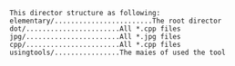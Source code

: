 	This director structure as following:
	elementary/........................The root director
	dot/.......................All *.cpp files
	jpg/.......................All *.jpg files
	cpp/.......................All *.cpp files
	usingtools/................The maies of used the tool
